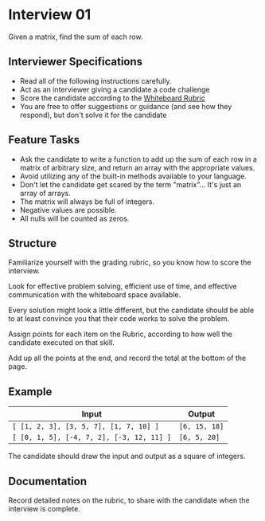 # Interview 01

Given a matrix, find the sum of each row.

## Interviewer Specifications

- Read all of the following instructions carefully. 
- Act as an interviewer giving a candidate a code challenge
- Score the candidate according to the [Whiteboard Rubric](https://docs.google.com/spreadsheets/d/1scthkmARfzAFZrSYAp6LA2coOaoWUWbSzMbtIU4jcHw)
- You are free to offer suggestions or guidance (and see how they respond),  but don't solve it for the candidate

## Feature Tasks

- Ask the candidate to write a function to add up the sum of each row in a matrix of arbitrary size, and return an array with the appropriate values.
- Avoid utilizing any of the built-in methods available to your language.
- Don't let the candidate get scared by the term "matrix"... It's just an array of arrays.
- The matrix will always be full of integers.
- Negative values are possible.
- All nulls will be counted as zeros. 

## Structure 

Familiarize yourself with the grading rubric, so you know how to score the interview. 

Look for effective problem solving, efficient use of time, and effective communication with the whiteboard space available. 

Every solution might look a little different, but the candidate should be able to at least convince you that their code works to solve the problem. 

Assign points for each item on the Rubric, according to how well the candidate executed on that skill. 

Add up all the points at the end, and record the total at the bottom of the page.

## Example

| Input | Output |
|-----|----| 
| `[ [1, 2, 3], [3, 5, 7], [1, 7, 10] ]` | `[6, 15, 18]` |
| `[ [0, 1, 5], [-4, 7, 2], [-3, 12, 11] ]` | `[6, 5, 20]` |

The candidate should draw the input and output as a square of integers. 

## Documentation

Record detailed notes on the rubric, to share with the candidate when the interview is complete. 
